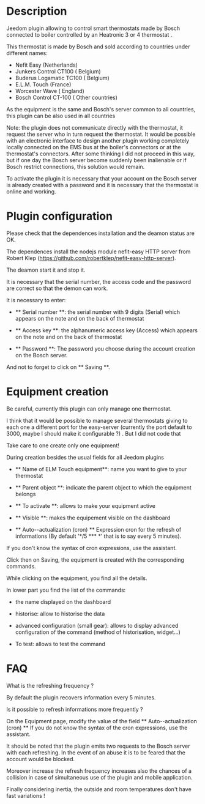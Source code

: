 Description
===

Jeedom plugin allowing to control smart thermostats made by Bosch connected to boiler controlled by an Heatronic 3 or 4 thermostat .

This thermostat is made by Bosch and sold according to countries under different names:

- Nefit Easy (Netherlands)
- Junkers Control CT100 ( Belgium)
- Buderus Logamatic TC100 ( Belgium)
- E.L.M. Touch (France)
- Worcester Wave ( England)
- Bosch Control CT-100 ( Other countries)

As the equipment is the same and  Bosch's server common to all countries, this plugin can be also used in all countries

Note: the plugin does not communicate directly with the thermostat, it request the server who in turn request the thermostat.
It would be possible with an electronic interface to design another plugin working completely locally connected on the EMS bus at the boiler's connectors
or at the thermostat's connectors.
After some thinking I did not proceed in this way, but if one day the Bosch server become suddenly been inalienable or if Bosch restrict connections,
this solution would remain.

To activate the plugin it is necessary that your account on the Bosch server is already created with a password
and it is necessary that the thermostat is online and working.

Plugin configuration 
=== 

Please check that the dependences installation and the deamon status are OK. 

The dependences install the nodejs module nefit-easy HTTP server from Robert Klep (https://github.com/robertklep/nefit-easy-http-server). 

The deamon start it and stop it. 

It is necessary that the serial number, the access code and the password are correct so that the demon can work. 

It is necessary to enter: 

- ** Serial number **: the serial number with 9 digits (Serial) which appears on the note and on the back of thermostat 

- ** Access key **: the alphanumeric access key (Access) which appears on the note and on the back of thermostat 

- ** Password **: The password you choose during the account creation on the Bosch server. 

And not to forget to click on ** Saving **.

Equipment creation
===

Be careful, currently this plugin can only manage one thermostat.

I think that it would be
possible to manage several thermostats giving to each one a different port for the easy-server (currently the port default to 3000, maybe I should make it configurable ?)
. But I did not code that

Take care to one create only one equipment!

During creation besides the usual fields for all Jeedom plugins

-   ** Name of ELM Touch equipment**: name you want to give to your thermostat

-   ** Parent object **: indicate the parent object to which the equipment belongs

-   ** To activate **: allows to make your equipment active

-   ** Visible **: makes the equipement visible on the dashboard

-   ** Auto--actualization (cron) ** Expression cron for the refresh of informations (By default '*/5 *** *'
that is to say every 5 minutes).

If you don't know the syntax of cron expressions, use the assistant.

Click then on Saving, the equipment is created with the corresponding commands.

While clicking on the equipment, you find all the details.

In lower part you find the list of the commands:

-   the name displayed on the dashboard

-   historise: allow to historise the data

-   advanced configuration (small gear): allows to display
advanced configuration of the command (method
of historisation, widget…)

-   To test: allows to test the command

FAQ
 ===

What is the refreshing frequency ?

By default the plugin recovers information every 5 minutes.

Is it possible to refresh informations more frequently ?

On the Equipment page, modify the value of the field ** Auto--actualization (cron) **
If you do not know the syntax of the cron expressions, use the assistant.

It should be noted that the plugin emits two requests to the Bosch server with each
refreshing. In the event of an abuse it is to be feared that the account would be blocked.

Moreover increase the refresh frequency increases also the chances of a collision
in case of simultaneous use of the plugin and mobile application.

Finally considering inertia, the outside and room temperatures don't have fast variations !
